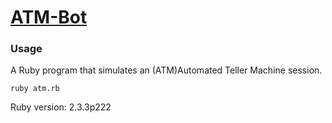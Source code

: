 # [ATM-Bot](https://github.com/v3rba)
### Usage
A Ruby program that simulates an (ATM)Automated Teller Machine session.

```
ruby atm.rb
```  

Ruby version: 2.3.3p222
